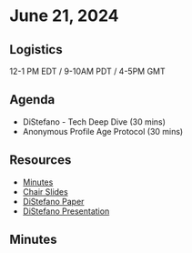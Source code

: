 # June 21, 2024

## Logistics

12-1 PM EDT / 9-10AM PDT / 4-5PM GMT

## Agenda

* DiStefano - Tech Deep Dive (30 mins)
* Anonymous Profile Age Protocol (30 mins)

## Resources

* [Minutes](https://docs.google.com/document/d/1Yt-GIZdSGOmxWKssfv9LT6ER4ggFlie87h07tj1Rvio/edit)
* [Chair Slides](https://docs.google.com/presentation/d/1kQ9Fp1EtEDQkspaV7k8UUPJXO2iGZVoqgveMYMCOXMY/edit?usp=sharing)
* [DiStefano Paper](https://eprint.iacr.org/2023/1063)
* [DiStefano Presentation](https://docs.google.com/presentation/d/1OosApfwpSDhMHHx7VLdmYrJKDqcuBNhVzR3En8y_Yeg/edit?usp=sharing)

## Minutes
